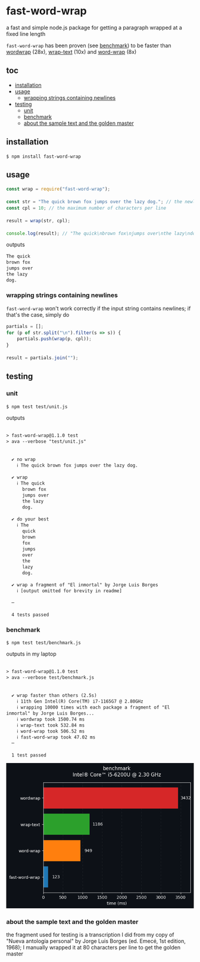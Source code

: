 # fast-word-wrap

a fast and simple node.js package for getting a paragraph wrapped at a fixed line length

`fast-word-wrap` has been proven (see [benchmark](#benchmark)) to be faster than [wordwrap](https://github.com/substack/node-wordwrap) (28x), [wrap-text](https://github.com/IonicaBizau/wrap-text) (10x) and [word-wrap](https://github.com/jonschlinkert/word-wrap) (8x)

## toc

- [installation](#installation)
- [usage](#usage)
  * [wrapping strings containing newlines](#wrapping-strings-containing-newlines)
- [testing](#testing)
  * [unit](#unit)
  * [benchmark](#benchmark)
  * [about the sample text and the golden master](#about-the-sample-text-and-the-golden-master)

## installation

```console
$ npm install fast-word-wrap
```

## usage

```js
const wrap = require("fast-word-wrap");

const str = "The quick brown fox jumps over the lazy dog."; // the newline-free string to wrap
const cpl = 10; // the maximum number of characters per line

result = wrap(str, cpl);

console.log(result); // "The quick\nbrown fox\njumps over\nthe lazy\ndog.\n"
```

outputs

```console
The quick
brown fox
jumps over
the lazy
dog.
```

### wrapping strings containing newlines

`fast-word-wrap` won't work correctly if the input string contains newlines; if that's the case, simply do

```js
partials = [];
for (p of str.split("\n").filter(s => s)) {
    partials.push(wrap(p, cpl));
}

result = partials.join("");
```

## testing

### unit

```console
$ npm test test/unit.js
```

outputs

```console

> fast-word-wrap@1.1.0 test
> ava --verbose "test/unit.js"


  ✔ no wrap
    ℹ The quick brown fox jumps over the lazy dog.
      
  ✔ wrap
    ℹ The quick
      brown fox
      jumps over
      the lazy
      dog.

  ✔ do your best
    ℹ The
      quick
      brown
      fox
      jumps
      over
      the
      lazy
      dog.
      
  ✔ wrap a fragment of "El inmortal" by Jorge Luis Borges
    ℹ [output omitted for brevity in readme]
      
  ─

  4 tests passed
```

### benchmark

```console
$ npm test test/benchmark.js
```

outputs in my laptop

```console

> fast-word-wrap@1.1.0 test
> ava --verbose test/benchmark.js


  ✔ wrap faster than others (2.5s)
    ℹ 11th Gen Intel(R) Core(TM) i7-1165G7 @ 2.80GHz
    ℹ wrapping 10000 times with each package a fragment of "El inmortal" by Jorge Luis Borges...
    ℹ wordwrap took 1500.74 ms
    ℹ wrap-text took 532.84 ms
    ℹ word-wrap took 506.52 ms
    ℹ fast-word-wrap took 47.02 ms
  ─

  1 test passed
```

![barh](https://github.com/alepinio/fast-word-wrap/blob/assets/barh.png)

### about the sample text and the golden master

the fragment used for testing is a transcription I did from my copy of "Nueva antología personal" by Jorge Luis Borges (ed. Emecé, 1st edition, 1968); I manually wrapped it at 80 characters per line to get the golden master
